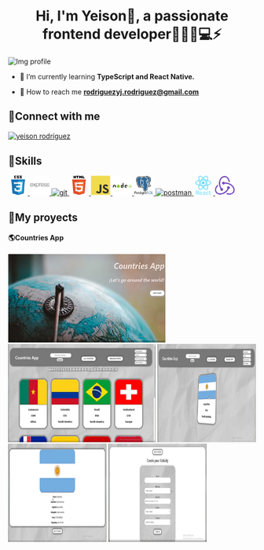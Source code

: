 <h1 align="center">Hi, I'm Yeison👋, a passionate frontend developer👨🏻‍💻💻⚡</h1>
<img src="https://blog.desafiolatam.com/wp-content/uploads/2019/04/react-galaxia.png" alt="Img profile" width="100%" height="350"/>

- 📝 I’m currently learning **TypeScript and React Native.**

- 📩 How to reach me **rodriguezyj.rodriguez@gmail.com**

<h2 align="left">📎Connect with me</h2>
<p align="left">
<a href="https://linkedin.com/in/yeison rodríguez" target="_blank"><img align="center" src="https://raw.githubusercontent.com/rahuldkjain/github-profile-readme-generator/master/src/images/icons/Social/linked-in-alt.svg" alt="yeison rodríguez" height="30" width="40" /></a>
</p>
  
<h2 align="left">🚀Skills</h2>
<p align="left"> <a href="https://www.w3schools.com/css/" target="_blank" rel="noreferrer"> <img src="https://raw.githubusercontent.com/devicons/devicon/master/icons/css3/css3-original-wordmark.svg" alt="css3" width="40" height="40"/> </a> <a href="https://expressjs.com" target="_blank" rel="noreferrer"> <img src="https://raw.githubusercontent.com/devicons/devicon/master/icons/express/express-original-wordmark.svg" alt="express" width="40" height="40"/> </a> <a href="https://git-scm.com/" target="_blank" rel="noreferrer"> <img src="https://www.vectorlogo.zone/logos/git-scm/git-scm-icon.svg" alt="git" width="40" height="40"/> </a> <a href="https://www.w3.org/html/" target="_blank" rel="noreferrer"> <img src="https://raw.githubusercontent.com/devicons/devicon/master/icons/html5/html5-original-wordmark.svg" alt="html5" width="40" height="40"/> </a> <a href="https://developer.mozilla.org/en-US/docs/Web/JavaScript" target="_blank" rel="noreferrer"> <img src="https://raw.githubusercontent.com/devicons/devicon/master/icons/javascript/javascript-original.svg" alt="javascript" width="40" height="40"/> </a> <a href="https://nodejs.org" target="_blank" rel="noreferrer"> <img src="https://raw.githubusercontent.com/devicons/devicon/master/icons/nodejs/nodejs-original-wordmark.svg" alt="nodejs" width="40" height="40"/> </a> <a href="https://www.postgresql.org" target="_blank" rel="noreferrer"> <img src="https://raw.githubusercontent.com/devicons/devicon/master/icons/postgresql/postgresql-original-wordmark.svg" alt="postgresql" width="40" height="40"/> </a> <a href="https://postman.com" target="_blank" rel="noreferrer"> <img src="https://www.vectorlogo.zone/logos/getpostman/getpostman-icon.svg" alt="postman" width="40" height="40"/> </a> <a href="https://reactjs.org/" target="_blank" rel="noreferrer"> <img src="https://raw.githubusercontent.com/devicons/devicon/master/icons/react/react-original-wordmark.svg" alt="react" width="40" height="40"/> </a> <a href="https://redux.js.org" target="_blank" rel="noreferrer"> <img src="https://raw.githubusercontent.com/devicons/devicon/master/icons/redux/redux-original.svg" alt="redux" width="40" height="40"/> </a> </p>

<h2 align="left">📌My proyects</h2>
<div>
  <h4 align="left">🌎Countries App</h4>
  <p align="left"> 
    <img src="./images/countriesApp/LandingPage.png" alt="Landing Page" min-width="200" min-height="200"/>
    <img src="./images/countriesApp/HomePage.png" alt="Landing Page" width="300" height="200"/>
    <img src="./images/countriesApp/CardCountry.png" alt="Landing Page" width="200" height="200"/>
    <img src="./images/countriesApp/DetailCountry.png" alt="Landing Page" width="200" height="200"/>
    <img src="./images/countriesApp/Form.png" alt="Landing Page" width="200" height="200"/>
  </p>
</div>
